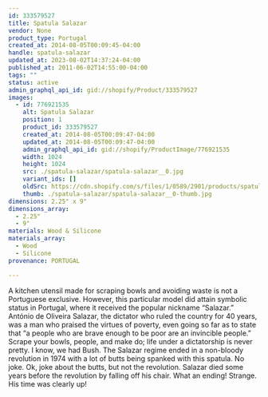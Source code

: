 ```yaml
---
id: 333579527
title: Spatula Salazar
vendor: None
product_type: Portugal
created_at: 2014-08-05T00:09:45-04:00
handle: spatula-salazar
updated_at: 2023-08-02T14:37:24-04:00
published_at: 2011-06-02T14:55:00-04:00
tags: ""
status: active
admin_graphql_api_id: gid://shopify/Product/333579527
images:
  - id: 776921535
    alt: Spatula Salazar
    position: 1
    product_id: 333579527
    created_at: 2014-08-05T00:09:47-04:00
    updated_at: 2014-08-05T00:09:47-04:00
    admin_graphql_api_id: gid://shopify/ProductImage/776921535
    width: 1024
    height: 1024
    src: ./spatula-salazar/spatula-salazar__0.jpg
    variant_ids: []
    oldSrc: https://cdn.shopify.com/s/files/1/0589/2901/products/spatula-salazar.jpeg?v=1407211787
    thumb: ./spatula-salazar/spatula-salazar__0-thumb.jpg
dimensions: 2.25" x 9"
dimensions_array:
  - 2.25"
  - 9"
materials: Wood & Silicone
materials_array:
  - Wood
  - Silicone
provenance: PORTUGAL

---
```


A kitchen utensil made for scraping bowls and avoiding waste is not a Portuguese exclusive. However, this particular model did attain symbolic status in Portugal, where it received the popular nickname “Salazar.” António de Oliveira Salazar, the dictator who ruled the country for 40 years, was a man who praised the virtues of poverty, even going so far as to state that “a people who are brave enough to be poor are an invincible people.” Scrape your bowls, people, and make do; life under a dictatorship is never pretty. I know, we had Bush. The Salazar regime ended in a non-bloody revolution in 1974 with a lot of butts being spanked with this spatula. No joke. Ok, joke about the butts, but not the revolution. Salazar died some years before the revolution by falling off his chair. What an ending! Strange. His time was clearly up!